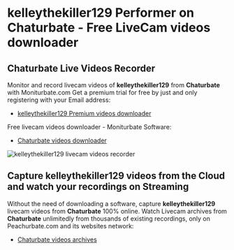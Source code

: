 # kelleythekiller129 Performer on Chaturbate - Free LiveCam videos downloader

## Chaturbate Live Videos Recorder

Monitor and record livecam videos of **kelleythekiller129** from **Chaturbate** with Moniturbate.com
Get a premium trial for free by just and only registering with your Email address:
* [kelleythekiller129 Premium videos downloader](https://moniturbate.com/request-demo-licence-key.html)

Free livecam videos downloader - Moniturbate Software:
* [Chaturbate videos downloader](https://moniturbate.com/moniturbate-download-software.html)

![kelleythekiller129 livecam videos recorder](https://peachurnet.com/templates/moniturbate-software.png)


## Capture kelleythekiller129 videos from the Cloud and watch your recordings on Streaming

Without the need of downloading a software, capture **kelleythekiller129** livecam videos from **Chaturbate** 100% online.
Watch Livecam archives from **Chaturbate** unlimitedly from thousands of existing recordings, only on Peachurbate.com and its websites network:
* [Chaturbate videos archives](https://peachurnet.com/)